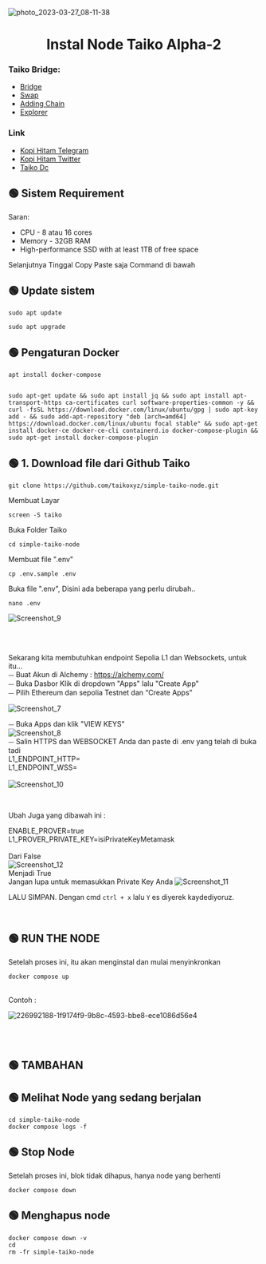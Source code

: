 

![photo_2023-03-27_08-11-38](https://user-images.githubusercontent.com/128940865/227817810-a87af886-3bb5-4371-8824-06776472fba0.jpg)



<h1 align="center"> Instal Node Taiko Alpha-2 <br> </h1>


### Taiko Bridge:

 * [Bridge](https://bridge.a2.taiko.xyz/#/)
 * [Swap](https://swap.a2.taiko.xyz/#/swap)
 * [Adding Chain](https://chainid.network/)
 * [Explorer](https://explorer.a2.taiko.xyz/)

 
 ### Link
 * [Kopi Hitam Telegram](https://t.me/uangdrop)
 * [Kopi Hitam Twitter](https://twitter.com/uangdrop)
 * [Taiko Dc](https://discord.gg/taikoxyz)
 
 ## 🟢 Sistem Requirement


Saran:
- CPU - 8 atau 16 cores
- Memory - 32GB RAM
- High-performance SSD with at least 1TB of free space

Selanjutnya Tinggal Copy Paste saja Command di bawah 

## 🟢 Update sistem
```shell
sudo apt update
```

```shell
sudo apt upgrade
```


## 🟢 Pengaturan Docker

```shell
apt install docker-compose
```

```shell

sudo apt-get update && sudo apt install jq && sudo apt install apt-transport-https ca-certificates curl software-properties-common -y && curl -fsSL https://download.docker.com/linux/ubuntu/gpg | sudo apt-key add - && sudo add-apt-repository "deb [arch=amd64] https://download.docker.com/linux/ubuntu focal stable" && sudo apt-get install docker-ce docker-ce-cli containerd.io docker-compose-plugin && sudo apt-get install docker-compose-plugin

```


## 🟢 1. Download file dari Github Taiko

```
git clone https://github.com/taikoxyz/simple-taiko-node.git
```

Membuat Layar
```
screen -S taiko
```

Buka Folder Taiko
```
cd simple-taiko-node
```

Membuat file ".env" 

```
cp .env.sample .env
```

Buka file ".env", Disini ada beberapa yang perlu dirubah.. <br>

```
nano .env
```
![Screenshot_9](https://user-images.githubusercontent.com/128940865/227815178-3b17c5f4-d1da-41dd-a571-23b2f7aed50b.png)

<br><br>

Sekarang kita membutuhkan endpoint Sepolia L1 dan Websockets, untuk itu… <br>
⏤ Buat Akun di Alchemy : https://alchemy.com/ <br>
⏤ Buka Dasbor Klik di dropdown "Apps" lalu "Create App" <br>
⏤ Pilih Ethereum dan sepolia Testnet dan “Create Apps” <br>

![Screenshot_7](https://user-images.githubusercontent.com/128940865/227814611-329f182d-cbb0-4c55-8e05-71835ceaf2f5.png)

⏤ Buka Apps dan klik "VIEW KEYS" <br>
![Screenshot_8](https://user-images.githubusercontent.com/128940865/227814892-ac26e7d5-42bb-4c3e-ba47-3de3da3c519c.png)
<br>
⏤ Salin HTTPS dan WEBSOCKET Anda dan paste di .env yang telah di buka tadi <br>
L1_ENDPOINT_HTTP=<br>
L1_ENDPOINT_WSS=<br>
<br>
![Screenshot_10](https://user-images.githubusercontent.com/128940865/227815333-fbce24e1-420d-4082-a86a-8d80d938a350.png)

<br>

Ubah Juga yang dibawah ini : <br>

ENABLE_PROVER=true <br>
L1_PROVER_PRIVATE_KEY=isiPrivateKeyMetamask <br>
<br>
Dari False <br>
![Screenshot_12](https://user-images.githubusercontent.com/128940865/227817657-73d1146c-ae27-409b-bbca-ce59af25544e.png)
<br>
Menjadi True <br> Jangan lupa untuk memasukkan Private Key Anda
![Screenshot_11](https://user-images.githubusercontent.com/128940865/227815710-b5651b04-03ad-4225-8981-edde94d1c138.png)

LALU SIMPAN. Dengan cmd
``ctrl + x`` lalu ``Y`` es diyerek kaydediyoruz. <br>

<br>


## 🟢 RUN THE NODE

Setelah proses ini, itu akan menginstal dan mulai menyinkronkan
```
docker compose up
```
<br>
Contoh : <br>


![226992188-1f9174f9-9b8c-4593-bbe8-ece1086d56e4](https://user-images.githubusercontent.com/128940865/227816904-eed0b35b-424a-4e16-9fb9-5d09ff64c979.png)



<br><br>
## 🟢 TAMBAHAN
## 🟢 Melihat Node yang sedang berjalan

```
cd simple-taiko-node
docker compose logs -f
```


## 🟢 Stop Node

Setelah proses ini, blok tidak dihapus, hanya node yang berhenti

```
docker compose down
```

## 🟢 Menghapus node


```
docker compose down -v
cd
rm -fr simple-taiko-node
```


